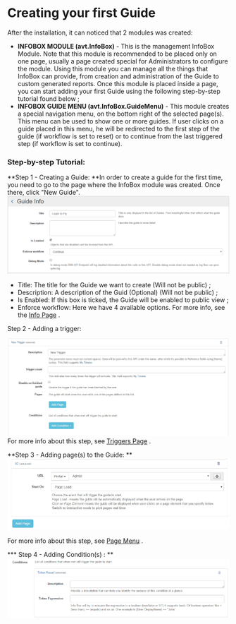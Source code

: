 # Creating your first Guide


After the installation, it can noticed that 2 modules was created:
* **INFOBOX MODULE (avt.InfoBox)** - This is the management InfoBox Module. Note that this module is recommended to be placed only on one page, usually a page created special for Administrators to configure the module. Using this module you can manage all the things that InfoBox can provide, from creation and administration of the Guide to custom generated reports.
Once this module is placed inside a page, you can start adding your first Guide using the following step-by-step tutorial found below ;
* **INFOBOX GUIDE MENU (avt.InfoBox.GuideMenu)** - This module creates a special navigation menu, on the bottom right of the selected page(s). This menu can be used to show one or more guides. If user clicks on a guide placed in this menu, he will be redirected to the first step of the guide (if workflow is set to reset) or to continue from the last triggered step (if workflow is set to continue).


### Step-by-step Tutorial:


**Step 1 - Creating a Guide:
**In order to create a guide for the first time, you need to go to the page where the InfoBox module was created. Once there, click "New Guide". 
![](2016-04-08_1709.png)

* Title: The title for the Guide we want to create (Will not be public) ;
* Description: A description of the Guid (Optional) (Will not be public) ;
* Is Enabled: If this box is ticked, the Guide will be enabled to public view ;
* Enforce workflow: Here we have 4 available options. For more info, see the [Info Page](http://infobox.guide.dnnsharp.com/info.html) . 

Step 2 - Adding a trigger:

![](kjk.jpg)
For more info about this step, see [Triggers Page](http://infobox.guide.dnnsharp.com/triggers.html) .

**Step 3 - Adding page(s) to the Guide:
**
![](sdfsd.jpg)

For more info about this step, see [Page Menu](https://dnnsharp.gitbooks.io/info-box/content/pages.html) .

*** Step 4 - Adding Condition(s) :
**
![](2016-04-08_1726.png)
